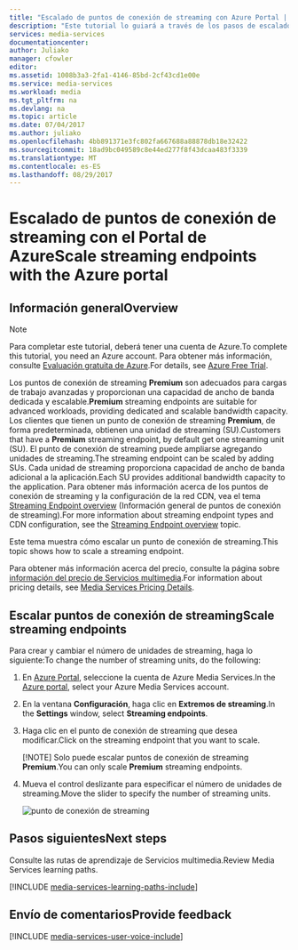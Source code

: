 ```yaml
---
title: "Escalado de puntos de conexión de streaming con Azure Portal | Microsoft Docs"
description: "Este tutorial lo guiará a través de los pasos de escalado de puntos de conexión de streaming con el Portal de Azure."
services: media-services
documentationcenter: 
author: Juliako
manager: cfowler
editor: 
ms.assetid: 1008b3a3-2fa1-4146-85bd-2cf43cd1e00e
ms.service: media-services
ms.workload: media
ms.tgt_pltfrm: na
ms.devlang: na
ms.topic: article
ms.date: 07/04/2017
ms.author: juliako
ms.openlocfilehash: 4bb891371e3fc802fa667688a88878db18e32422
ms.sourcegitcommit: 18ad9bc049589c8e44ed277f8f43dcaa483f3339
ms.translationtype: MT
ms.contentlocale: es-ES
ms.lasthandoff: 08/29/2017
---
```

# <a name="scale-streaming-endpoints-with-the-azure-portal"></a><span data-ttu-id="6c0a4-103">Escalado de puntos de conexión de streaming con el Portal de Azure</span><span class="sxs-lookup"><span data-stu-id="6c0a4-103">Scale streaming endpoints with the Azure portal</span></span>
## <a name="overview"></a><span data-ttu-id="6c0a4-104">Información general</span><span class="sxs-lookup"><span data-stu-id="6c0a4-104">Overview</span></span>

> [!NOTE]
> <span data-ttu-id="6c0a4-105">Para completar este tutorial, deberá tener una cuenta de Azure.</span><span class="sxs-lookup"><span data-stu-id="6c0a4-105">To complete this tutorial, you need an Azure account.</span></span> <span data-ttu-id="6c0a4-106">Para obtener más información, consulte [Evaluación gratuita de Azure](https://azure.microsoft.com/pricing/free-trial/).</span><span class="sxs-lookup"><span data-stu-id="6c0a4-106">For details, see [Azure Free Trial](https://azure.microsoft.com/pricing/free-trial/).</span></span> 
> 
> 

<span data-ttu-id="6c0a4-107">Los puntos de conexión de streaming **Premium** son adecuados para cargas de trabajo avanzadas y proporcionan una capacidad de ancho de banda dedicada y escalable.</span><span class="sxs-lookup"><span data-stu-id="6c0a4-107">**Premium** streaming endpoints are suitable for advanced workloads, providing dedicated and scalable bandwidth capacity.</span></span> <span data-ttu-id="6c0a4-108">Los clientes que tienen un punto de conexión de streaming **Premium**, de forma predeterminada, obtienen una unidad de streaming (SU).</span><span class="sxs-lookup"><span data-stu-id="6c0a4-108">Customers that have a **Premium** streaming endpoint, by default get one streaming unit (SU).</span></span> <span data-ttu-id="6c0a4-109">El punto de conexión de streaming puede ampliarse agregando unidades de streaming.</span><span class="sxs-lookup"><span data-stu-id="6c0a4-109">The streaming endpoint can be scaled by adding SUs.</span></span> <span data-ttu-id="6c0a4-110">Cada unidad de streaming proporciona capacidad de ancho de banda adicional a la aplicación.</span><span class="sxs-lookup"><span data-stu-id="6c0a4-110">Each SU provides additional bandwidth capacity to the application.</span></span> <span data-ttu-id="6c0a4-111">Para obtener más información acerca de los puntos de conexión de streaming y la configuración de la red CDN, vea el tema [Streaming Endpoint overview](media-services-portal-manage-streaming-endpoints.md) (Información general de puntos de conexión de streaming).</span><span class="sxs-lookup"><span data-stu-id="6c0a4-111">For more information about streaming endpoint types and CDN configuration, see the [Streaming Endpoint overview](media-services-portal-manage-streaming-endpoints.md) topic.</span></span>
 
<span data-ttu-id="6c0a4-112">Este tema muestra cómo escalar un punto de conexión de streaming.</span><span class="sxs-lookup"><span data-stu-id="6c0a4-112">This topic shows how to scale a streaming endpoint.</span></span>

<span data-ttu-id="6c0a4-113">Para obtener más información acerca del precio, consulte la página sobre [información del precio de Servicios multimedia](http://go.microsoft.com/fwlink/?LinkId=275107).</span><span class="sxs-lookup"><span data-stu-id="6c0a4-113">For information about pricing details, see [Media Services Pricing Details](http://go.microsoft.com/fwlink/?LinkId=275107).</span></span>

## <a name="scale-streaming-endpoints"></a><span data-ttu-id="6c0a4-114">Escalar puntos de conexión de streaming</span><span class="sxs-lookup"><span data-stu-id="6c0a4-114">Scale streaming endpoints</span></span>

<span data-ttu-id="6c0a4-115">Para crear y cambiar el número de unidades de streaming, haga lo siguiente:</span><span class="sxs-lookup"><span data-stu-id="6c0a4-115">To change the number of streaming units, do the following:</span></span>

1. <span data-ttu-id="6c0a4-116">En [Azure Portal](https://portal.azure.com/), seleccione la cuenta de Azure Media Services.</span><span class="sxs-lookup"><span data-stu-id="6c0a4-116">In the [Azure portal](https://portal.azure.com/), select your Azure Media Services account.</span></span>
2. <span data-ttu-id="6c0a4-117">En la ventana **Configuración**, haga clic en **Extremos de streaming**.</span><span class="sxs-lookup"><span data-stu-id="6c0a4-117">In the **Settings** window, select **Streaming endpoints**.</span></span>
3. <span data-ttu-id="6c0a4-118">Haga clic en el punto de conexión de streaming que desea modificar.</span><span class="sxs-lookup"><span data-stu-id="6c0a4-118">Click on the streaming endpoint that you want to scale.</span></span> 

    [!NOTE] <span data-ttu-id="6c0a4-119">Solo puede escalar puntos de conexión de streaming **Premium**.</span><span class="sxs-lookup"><span data-stu-id="6c0a4-119">You can only scale **Premium** streaming endpoints.</span></span>

4. <span data-ttu-id="6c0a4-120">Mueva el control deslizante para especificar el número de unidades de streaming.</span><span class="sxs-lookup"><span data-stu-id="6c0a4-120">Move the slider to specify the number of streaming units.</span></span>

    ![punto de conexión de streaming](./media/media-services-portal-manage-streaming-endpoints/media-services-manage-streaming-endpoints3.png)

## <a name="next-steps"></a><span data-ttu-id="6c0a4-122">Pasos siguientes</span><span class="sxs-lookup"><span data-stu-id="6c0a4-122">Next steps</span></span>
<span data-ttu-id="6c0a4-123">Consulte las rutas de aprendizaje de Servicios multimedia.</span><span class="sxs-lookup"><span data-stu-id="6c0a4-123">Review Media Services learning paths.</span></span>

[!INCLUDE [media-services-learning-paths-include](../../includes/media-services-learning-paths-include.md)]

## <a name="provide-feedback"></a><span data-ttu-id="6c0a4-124">Envío de comentarios</span><span class="sxs-lookup"><span data-stu-id="6c0a4-124">Provide feedback</span></span>
[!INCLUDE [media-services-user-voice-include](../../includes/media-services-user-voice-include.md)]

